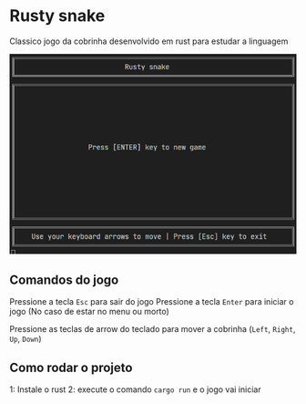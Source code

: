 # Rusty snake

Classico jogo da cobrinha desenvolvido em rust para estudar a linguagem

![](snake_game_gif.gif)

## Comandos do jogo

Pressione a tecla `Esc` para sair do jogo
Pressione a tecla `Enter` para iniciar o jogo (No caso de estar no menu ou morto)

Pressione as teclas de arrow do teclado para mover a cobrinha (`Left`, `Right`, `Up`, `Down`)

## Como rodar o projeto

1: Instale o rust
2: execute o comando `cargo run` e o jogo vai iniciar